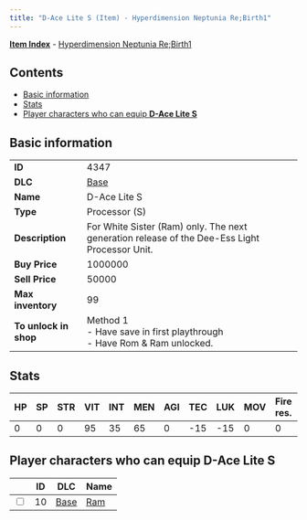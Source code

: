 ```yaml
---
title: "D-Ace Lite S (Item) - Hyperdimension Neptunia Re;Birth1"
---
```


[**Item Index**](/neptunia/rb1/item/index.html) - [Hyperdimension Neptunia Re;Birth1](/neptunia/rb1)

## Contents

- [Basic information](#basic-information)
- [Stats](#stats)
- [Player characters who can equip **D-Ace Lite S**](#player-characters-who-can-equip-d-ace-lite-s)

## Basic information

|   |   |
| -- | -- |
| **ID** | 4347 |
| **DLC** | [Base](/neptunia/rb1/dlc/1-base.html) |
| **Name** | D-Ace Lite S |
| **Type** | Processor (S) |
| **Description** | For White Sister (Ram) only. The next generation release of the Dee-Ess Light Processor Unit. |
| **Buy Price** | 1000000 |
| **Sell Price** | 50000 |
| **Max inventory** | 99 |
| **To unlock in shop** | Method 1<br />- Have save in first playthrough<br />- Have Rom & Ram unlocked. |


## Stats

| HP | SP | STR | VIT | INT | MEN | AGI | TEC | LUK | MOV | Fire res. | Ice res. | Wind res. | Lightning res. |
| -- | -- | --- | --- | --- | --- | --- | --- | --- | --- | --------- | -------- | --------- | -------------- |
| 0 | 0 | 0 | 95 | 35 | 65 | 0 | -15 | -15 | 0 | 0 | 0 | 0 | 0 |


## Player characters who can equip **D-Ace Lite S**

|    | ID | DLC | Name |
| -- | -- | --- | ---- |
| <input type="checkbox" id="rb1-player-1-10" class="trackbox" /> | 10 | [Base](/neptunia/rb1/dlc/1-base.html) | [Ram](/neptunia/rb1/player/1-10-ram.html) |
